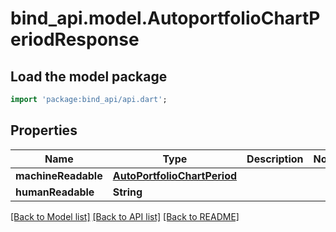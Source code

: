 # bind_api.model.AutoportfolioChartPeriodResponse

## Load the model package
```dart
import 'package:bind_api/api.dart';
```

## Properties
Name | Type | Description | Notes
------------ | ------------- | ------------- | -------------
**machineReadable** | [**AutoPortfolioChartPeriod**](AutoPortfolioChartPeriod.md) |  | 
**humanReadable** | **String** |  | 

[[Back to Model list]](../README.md#documentation-for-models) [[Back to API list]](../README.md#documentation-for-api-endpoints) [[Back to README]](../README.md)


